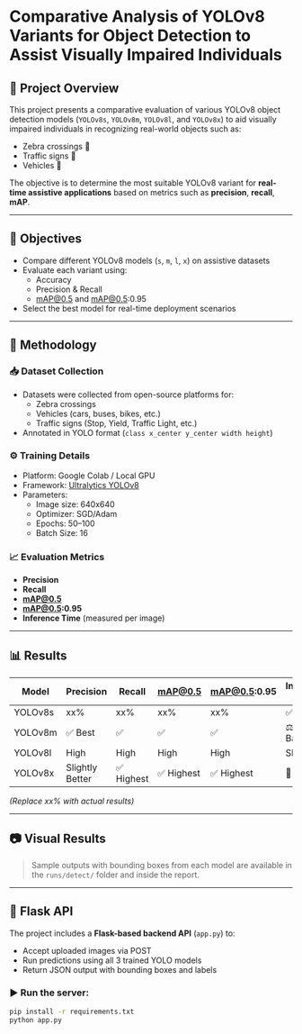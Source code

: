 # Comparative Analysis of YOLOv8 Variants for Object Detection to Assist Visually Impaired Individuals

## 📌 Project Overview
This project presents a comparative evaluation of various YOLOv8 object detection models (`YOLOv8s`, `YOLOv8m`, `YOLOv8l`, and `YOLOv8x`) to aid visually impaired individuals in recognizing real-world objects such as:
- Zebra crossings 🦓
- Traffic signs 🚦
- Vehicles 🚗

The objective is to determine the most suitable YOLOv8 variant for **real-time assistive applications** based on metrics such as **precision**, **recall**, **mAP**.

---

## 🎯 Objectives
- Compare different YOLOv8 models (`s`, `m`, `l`, `x`) on assistive datasets
- Evaluate each variant using:
  - Accuracy
  - Precision & Recall
  - mAP@0.5 and mAP@0.5:0.95
- Select the best model for real-time deployment scenarios

---

## 🧠 Methodology

### 📥 Dataset Collection
- Datasets were collected from open-source platforms for:
  - Zebra crossings
  - Vehicles (cars, buses, bikes, etc.)
  - Traffic signs (Stop, Yield, Traffic Light, etc.)
- Annotated in YOLO format (`class x_center y_center width height`)

### ⚙️ Training Details
- Platform: Google Colab / Local GPU
- Framework: [Ultralytics YOLOv8](https://docs.ultralytics.com/)
- Parameters:
  - Image size: 640x640
  - Optimizer: SGD/Adam
  - Epochs: 50–100
  - Batch Size: 16

### 📈 Evaluation Metrics
- **Precision**
- **Recall**
- **mAP@0.5**
- **mAP@0.5:0.95**
- **Inference Time** (measured per image)

---

## 📊 Results

| Model     | Precision | Recall | mAP@0.5 | mAP@0.5:0.95 | Inference Time |
|-----------|-----------|--------|---------|--------------|----------------|
| YOLOv8s   | xx%       | xx%    | xx%     | xx%          | ✅ Fastest     |
| YOLOv8m   | ✅ Best   | ✅     | ✅      | ✅           | ⚖️ Balanced    |
| YOLOv8l   | High      | High   | High    | High         | Slower         |
| YOLOv8x   | Slightly Better | ✅ Highest | ✅ Highest | ✅ Highest   | 🐢 Slowest     |

*(Replace xx% with actual results)*

---

## 📷 Visual Results
> Sample outputs with bounding boxes from each model are available in the `runs/detect/` folder and inside the report.

---

## 🤖 Flask API
The project includes a **Flask-based backend API** (`app.py`) to:
- Accept uploaded images via POST
- Run predictions using all 3 trained YOLO models
- Return JSON output with bounding boxes and labels

### ▶️ Run the server:
```bash
pip install -r requirements.txt
python app.py
